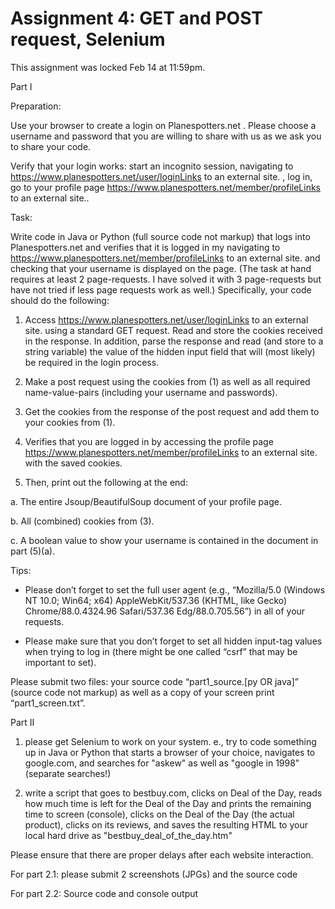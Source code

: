 # Assignment 4: GET and POST request, Selenium

This assignment was locked Feb 14 at 11:59pm.

Part I

Preparation:

Use your browser to create a login on Planespotters.net .  Please choose a username and password that you are willing to share with us as we ask you to share your code.

Verify that your login works:  start an incognito session, navigating to https://www.planespotters.net/user/loginLinks to an external site. , log in, go to your profile page https://www.planespotters.net/member/profileLinks to an external site..

 

Task:

Write code in Java or Python (full source code not markup) that logs into Planespotters.net and verifies that it is logged in my navigating to https://www.planespotters.net/member/profileLinks to an external site. and checking that your username is displayed on the page.  (The task at hand requires at least 2 page-requests.  I have solved it with 3 page-requests but have not tried if less page requests work as well.)  Specifically, your code should do the following:

1. Access https://www.planespotters.net/user/loginLinks to an external site. using a standard GET request. Read and store the cookies received in the response.  In addition, parse the response and read (and store to a string variable) the value of the hidden input field that will (most likely) be required in the login process.

2. Make a post request using the cookies from (1) as well as all required name-value-pairs (including your username and passwords).

3. Get the cookies from the response of the post request and add them to your cookies from (1).

4. Verifies that you are logged in by accessing the profile page https://www.planespotters.net/member/profileLinks to an external site. with the saved cookies.

5. Then, print out the following at the end:

a. The entire Jsoup/BeautifulSoup document of your profile page.

b. All (combined) cookies from (3).

c. A boolean value to show your username is contained in the document in part (5)(a).
 
 

Tips:

- Please don’t forget to set the full user agent (e.g., “Mozilla/5.0 (Windows NT 10.0; Win64; x64) AppleWebKit/537.36 (KHTML, like Gecko) Chrome/88.0.4324.96 Safari/537.36 Edg/88.0.705.56”) in all of your requests.

- Please make sure that you don’t forget to set all hidden input-tag values when trying to log in (there might be one called “csrf” that may be important to set).
 

Please submit two files:  your source code “part1_source.[py OR java]” (source code not markup) as well as a copy of your screen print “part1_screen.txt”.

 

 

Part II

1. please get Selenium to work on your system. e., try to code something up in Java or Python that starts a browser of your choice, navigates to google.com, and searches for "askew" as well as "google in 1998" (separate searches!)

2. write a script that goes to bestbuy.com, clicks on Deal of the Day, reads how much time is left for the Deal of the Day and prints the remaining time to screen (console), clicks on the Deal of the Day (the actual product), clicks on its reviews, and saves the resulting HTML to your local hard drive as "bestbuy_deal_of_the_day.htm"
 

Please ensure that there are proper delays after each website interaction.

 

For part 2.1:  please submit 2 screenshots (JPGs)  and the source code

For part 2.2: Source code and console output
